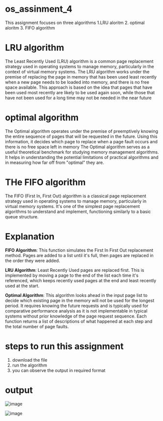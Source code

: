 # os_assinment_4

This assignment focuses on three algorithms
1.LRU aloritm
2. optimal aloritm
3. FIFO algorithm

# LRU algorithm
The Least Recently Used (LRU) algorithm is a common page replacement strategy used in operating systems to manage memory, particularly in the context of virtual memory systems.
The LRU algorithm works under the premise of replacing the page in memory that has been used least recently when a new page needs to be loaded into memory, and there is no free space available.
This approach is based on the idea that pages that have been used most recently are likely to be used again soon, while those that have not been used for a long time may not be needed in the near future

# optimal algorithm
The Optimal algorithm operates under the premise of preemptively knowing the entire sequence of pages that will be requested in the future. Using this information, it decides which page to replace when a page fault occurs and there is no free space left in memory
The Optimal algorithm serves as a useful theoretical benchmark for studying memory management algorithms. It helps in understanding the potential limitations of practical algorithms and in measuring how far off from "optimal" they are.

# THe FIFO algorithm
The FIFO (First In, First Out) algorithm is a classical page replacement strategy used in operating systems to manage memory, particularly in virtual memory systems.
It's one of the simplest page replacement algorithms to understand and implement, functioning similarly to a basic queue structure.


# Explanation
**FIFO Algorithm**: This function simulates the First In First Out replacement method. Pages are added to a list until it's full, then pages are replaced in the order they were added.

**LRU Algorithm**: Least Recently Used pages are replaced first. This is implemented by moving a page to the end of the list each time it's referenced, which keeps recently used pages at the end and least recently used at the start.

**Optimal Algorithm**: This algorithm looks ahead in the input page list to decide which existing page in the memory will not be used for the longest period. It requires knowing the future requests and is typically used for comparative performance analysis as it is not implementable in typical systems without prior knowledge of the page request sequence.
Each function returns a list of descriptions of what happened at each step and the total number of page faults.

# steps to run this assignment
1. download the file
2. run the algorithm
3. you can observe the output in required format

# output
![image](https://github.com/bharathchandrareddy/os_assinment_4/assets/51413287/ced0d941-c9cf-466e-9140-5a349caf48fa)

![image](https://github.com/bharathchandrareddy/os_assinment_4/assets/51413287/8b5a4a20-02da-4fb9-8014-7e1881df9956)



